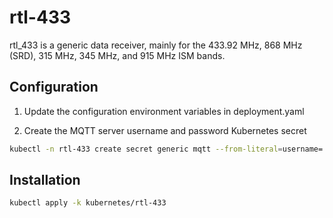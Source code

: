 # rtl-433

rtl_433 is a generic data receiver, mainly for the 433.92 MHz, 868 MHz (SRD), 315 MHz, 345 MHz, and 915 MHz ISM bands.

## Configuration

1. Update the configuration environment variables in deployment.yaml

2. Create the MQTT server username and password Kubernetes secret
```bash
kubectl -n rtl-433 create secret generic mqtt --from-literal=username='user' --from-literal=password='password'
```

## Installation

```bash
kubectl apply -k kubernetes/rtl-433
```